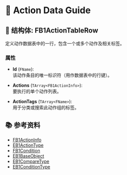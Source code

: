 # 📘 Action Data Guide

## 🧩 结构体: FB1ActionTableRow

定义动作数据表中的一行，包含一个或多个动作及相关标签。

### 属性

- **Id** (`FName`):  
  该动作条目的唯一标识符（用作数据表中的行键）。

- **Actions** (`TArray<FB1ActionInfo>`):  
  要执行的单个动作列表。

- **ActionTags** (`TArray<FName>`):  
  用于分类或搜索此动作组的标签。

## 📚 参考资料

- [FB1ActionInfo](Struct/FB1ActionInfo.html)
- [EB1ActionType](Enum/EB1ActionType.html)
- [FB1Condition](Struct/FB1Condition.html)
- [EB1BaseObject](Enum/EB1BaseObject.html)
- [EB1CompareType](Enum/EB1CompareType.html)
- [EB1ConditionType](Enum/EB1ConditionType.html)